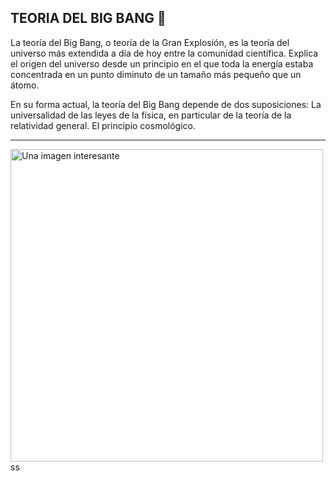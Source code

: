 ## TEORIA DEL BIG BANG 🤯
La teoría del Big Bang, o teoría de la Gran Explosión, es la teoría del universo más extendida a día de hoy entre la comunidad científica. Explica el origen del universo desde un principio en el que toda la energía estaba concentrada en un punto diminuto de un tamaño más pequeño que un átomo.

En su forma actual, la teoría del Big Bang depende de dos suposiciones: La universalidad de las leyes de la física, en particular de la teoría de la relatividad general. El principio cosmológico.

---

<img src="https://t3.ftcdn.net/jpg/05/80/97/18/360_F_580971891_nSpUhtdqQh2tyA8fDNkB8s91NZEwqb2f.jpg" alt="Una imagen interesante" width="500" height="auto" />
ss

